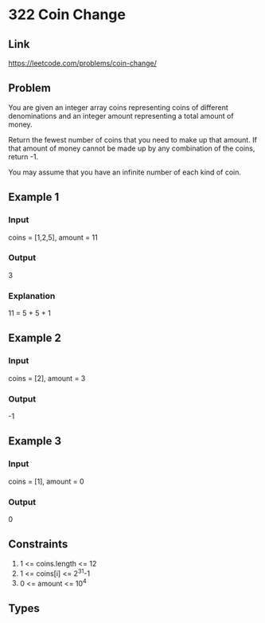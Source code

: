 # 322 Coin Change

## Link

<https://leetcode.com/problems/coin-change/>

## Problem

You are given an integer array coins representing coins of different denominations and an integer amount representing a total amount of money.

Return the fewest number of coins that you need to make up that amount. If that amount of money cannot be made up by any combination of the coins, return -1.

You may assume that you have an infinite number of each kind of coin.

## Example 1

### Input

coins = [1,2,5], amount = 11

### Output

3
### Explanation

11 = 5 + 5 + 1

## Example 2

### Input

coins = [2], amount = 3

### Output

-1

## Example 3

### Input

coins = [1], amount = 0

### Output

0

## Constraints

1. 1 <= coins.length <= 12
2. 1 <= coins[i] <= 2<sup>31</sup>-1
3. 0 <= amount <= 10<sup>4</sup>

## Types

